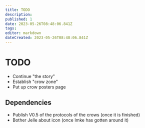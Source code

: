 ```yaml
---
title: TODO
description: 
published: 1
date: 2023-05-26T08:48:06.841Z
tags: 
editor: markdown
dateCreated: 2023-05-26T08:48:06.841Z
---
```


# TODO
- Continue "the story"
- Establish "crow zone"
- Put up crow posters page

## Dependencies

- Publish V0.5 of the protocols of the crows (once it is finished)
- Bother Jelle about icon (once Imke has gotten around it)